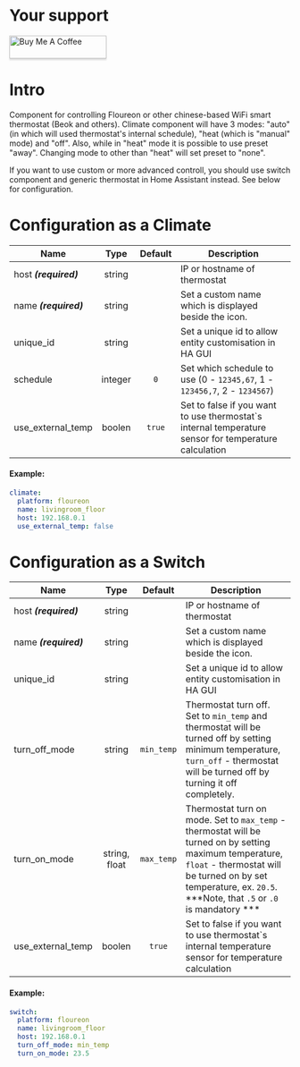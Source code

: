 # Your support
<a href="https://www.buymeacoffee.com/Ua0JwY9" target="_blank"><img src="https://www.buymeacoffee.com/assets/img/custom_images/orange_img.png" alt="Buy Me A Coffee" style="height: 41px !important;width: 174px !important;box-shadow: 0px 3px 2px 0px rgba(190, 190, 190, 0.5) !important;-webkit-box-shadow: 0px 3px 2px 0px rgba(190, 190, 190, 0.5) !important;" ></a>

# Intro
Component for controlling Floureon or other chinese-based WiFi smart thermostat (Beok and others). Climate component will have 3 modes: "auto" (in which will used thermostat's internal schedule), "heat (which is "manual" mode) and "off". Also, while in "heat" mode it is possible to use preset "away". Changing mode to other than "heat" will set preset to "none". 

If you want to use custom or more advanced controll, you should use switch component and generic thermostat in Home Assistant instead. See below for configuration.

# Configuration as a Climate

| Name | Type | Default | Description |
|------|:----:|:-------:|-------------|
| host ***(required)*** | string | | IP or hostname of thermostat
| name ***(required)*** | string | | Set a custom name which is displayed beside the icon.
| unique_id| string | | Set a unique id to allow entity customisation in HA GUI
| schedule | integer | `0` | Set which schedule to use (0 - `12345,67`, 1 - `123456,7`, 2 - `1234567`)
| use_external_temp | boolen | `true` | Set to false if you want to use thermostat`s internal temperature sensor for temperature calculation

#### Example:
```yaml
climate:
  platform: floureon
  name: livingroom_floor
  host: 192.168.0.1
  use_external_temp: false
```

# Configuration as a Switch
| Name | Type | Default | Description |
|------|:----:|:-------:|-------------|
| host ***(required)*** | string | | IP or hostname of thermostat
| name ***(required)*** | string | | Set a custom name which is displayed beside the icon.
| unique_id| string | | Set a unique id to allow entity customisation in HA GUI
| turn_off_mode | string | `min_temp` | Thermostat turn off. Set to `min_temp` and thermostat will be turned off by setting minimum temperature, `turn_off` - thermostat will be turned off by turning it off completely.
| turn_on_mode | string, float | `max_temp` | Thermostat turn on mode. Set to `max_temp` - thermostat will be turned on by setting maximum temperature, `float` - thermostat will be turned on by set temperature, ex. `20.5`. ***Note, that `.5` or `.0` is mandatory ***
| use_external_temp | boolen | `true` | Set to false if you want to use thermostat`s internal temperature sensor for temperature calculation
#### Example:
```yaml
switch:
  platform: floureon
  name: livingroom_floor
  host: 192.168.0.1
  turn_off_mode: min_temp
  turn_on_mode: 23.5
```
